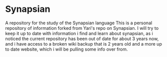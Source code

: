 # Synapsian
A repository for the study of the Synapsian language
This is a personal repository of information forked from Yari's repo on Synapsian. I will try to keep it up to date with information i find and learn about synapsian, as i noticed the current repository has been out of date for about 3 years now, and i have access to a broken wiki backup that is 2 years old and a more up to date website, which i will be pulling some info over from. 
